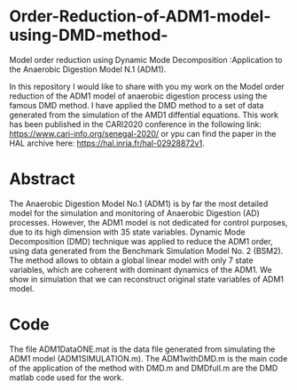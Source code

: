 # Order-Reduction-of-ADM1-model-using-DMD-method-

Model order reduction using Dynamic Mode Decomposition :Application to the Anaerobic Digestion Model N.1 (ADM1).

In this repository I would like to share with you my work on the Model order reduction of the ADM1 model of  anaerobic digestion process using the famous DMD method. I have applied the DMD method to a set of data generated from the simulation of the AMD1 diffential equations. 
This work has been published in the CARI2020 conference  in the following link: https://www.cari-info.org/senegal-2020/ or ypu can find the paper in the HAL archive here: https://hal.inria.fr/hal-02928872v1.


#  Abstract

The Anaerobic Digestion Model No.1 (ADM1) is by far the most detailed model for the
simulation and monitoring of Anaerobic Digestion (AD) processes. However, the ADM1 model is not
dedicated for control purposes, due to its high dimension with 35 state variables. Dynamic Mode
Decomposition (DMD) technique was applied to reduce the ADM1 order, using data generated from
the Benchmark Simulation Model No. 2 (BSM2). The method allows to obtain a global linear model
with only 7 state variables, which are coherent with dominant dynamics of the ADM1. We show in
simulation that we can reconstruct original state variables of ADM1 model.

# Code 

The file  ADM1DataONE.mat is the data file generated from simulating the ADM1 model (ADM1SIMULATION.m).
The ADM1withDMD.m is the main code of the application of the method with DMD.m and DMDfull.m are the DMD matlab code used for the work.

